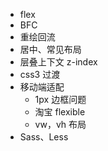 * flex
* BFC
* 重绘回流
* 居中、常见布局
* 层叠上下文 z-index
* css3 过渡
* 移动端适配
  * 1px 边框问题
  * 淘宝 flexible
  * vw，vh 布局
* Sass、Less